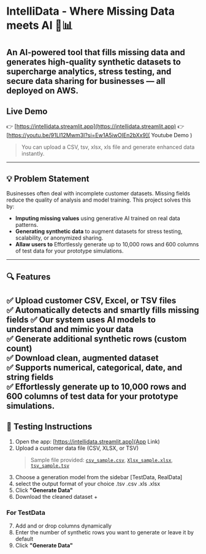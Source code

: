 # IntelliData - Where Missing Data meets AI 🧠📊

An AI-powered tool that fills missing data and generates high-quality synthetic datasets to supercharge analytics, stress testing, and secure data sharing for businesses — all deployed on AWS.
---

## Live Demo

👉 [https://intellidata.streamlit.app](https://intellidata.streamlit.app)
👉 [https://youtu.be/91LI12Mwm3I?si=Ew1A5iwOIEn2bXx9]( Youtube Demo )

> You can upload a CSV, tsv, xlsx, xls file and generate enhanced data instantly.

---

## 💡 Problem Statement

Businesses often deal with incomplete customer datasets. Missing fields reduce the quality of analysis and model training. This project solves this by:

- **Imputing missing values** using generative AI trained on real data patterns.
- **Generating synthetic data** to augment datasets for stress testing, scalability, or anonymized sharing.
- **Allaw users to** Effortlessly generate up to 10,000 rows and 600 columns of test data for your prototype simulations.

---

## 🔍 Features

✅ Upload customer CSV, Excel, or TSV files  
✅ Automatically detects and smartly fills missing fields 
✅ Our system uses AI models to understand and mimic your data  
✅ Generate additional synthetic rows (custom count)  
✅ Download clean, augmented dataset  
✅ Supports numerical, categorical, date, and string fields  
✅ Effortlessly generate up to 10,000 rows and 600 columns of test data for your prototype simulations.
---

## 🧪 Testing Instructions

1. Open the app: [https://intellidata.streamlit.app](App Link)
2. Upload a customer data file (CSV, XLSX, or TSV)  
   > Sample file provided: [`csv_sample.csv`](./samples/csv_sample.csv), [`Xlsx_sample.xlsx`](./samples/xlsx_sample.xlsx), [`tsv_sample.tsv`](./samples/tsv_sample.tsv) 
3. Choose a generation model from the sidebar [TestData, RealData]
4. select the output format of your choice .tsv .csv .xls .xlsx
5. Click **"Generate Data"**
6. Download the cleaned dataset + 
### For TestData
7. Add and or drop columns dynamically
7. Enter the number of synthetic rows you want to generate or leave it by default
8. Click **"Generate Data"**

